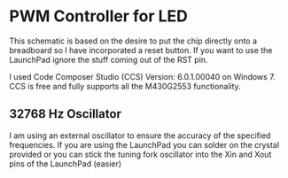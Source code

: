 # PWM Controller for LED

This schematic is based on the desire to put the chip directly onto a breadboard
so I have incorporated a reset button. If you want to use the LaunchPad ignore the stuff 
coming out of the RST pin.

I used Code Composer Studio (CCS) Version: 6.0.1.00040 on Windows 7. CCS is free and fully supports 
all the M430G2553 functionality.

## 32768 Hz Oscillator
I am using an external oscillator to ensure the accuracy of the specified frequencies.
If you are using the LaunchPad you can solder on the crystal provided or you can stick 
the tuning fork oscillator into the Xin and Xout pins of the LaunchPad (easier)

